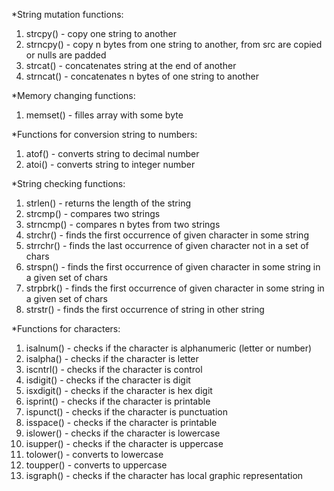 *String mutation functions:
1. strcpy() - copy one string to another
2. strncpy() - copy n bytes from one string to another, from src are copied or nulls are padded
3. strcat() - concatenates string at the end of another
4. strncat() - concatenates n bytes of one string to another
   
*Memory changing functions:
1. memset() - filles array with some byte
   
*Functions for conversion string to numbers:
1. atof() - converts string to decimal number
2. atoi() - converts string to integer number
   
*String checking functions:
1. strlen() - returns the length of the string
2. strcmp() - compares two strings
3. strncmp() - compares n bytes from two strings
4. strchr() - finds the first occurrence of given character in some string
5. strrchr() - finds the last occurrence of given character not in a set of chars
6. strspn() - finds the first occurrence of given character in some string in a given set of chars
7. strpbrk() - finds the first occurrence of given character in some string in a given set of chars
8. strstr() - finds the first occurrence of string in other string

*Functions for characters:
1. isalnum() - checks if the character is alphanumeric (letter or number)
2. isalpha() - checks if the character is letter
3. iscntrl() - checks if the character is control
4. isdigit() - checks if the character is digit
5. isxdigit() - checks if the character is hex digit
6. isprint() - checks if the character is printable
7. ispunct() - checks if the character is punctuation
8. isspace() - checks if the character is printable
9. islower() - checks if the character is lowercase
10. isupper() - checks if the character is uppercase
11. tolower() - converts to lowercase
12. toupper() - converts to uppercase
13. isgraph() - checks if the character has local graphic representation
